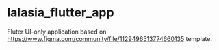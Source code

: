 # lalasia_flutter_app

Fluter UI-only application based on https://www.figma.com/community/file/1129496513774660135 template.